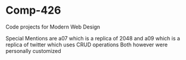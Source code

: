 # Comp-426
Code projects for Modern Web Design 

Special Mentions are a07 which is a replica of 2048 and a09 which is a replica of twitter which uses CRUD operations
Both however were personally customized
